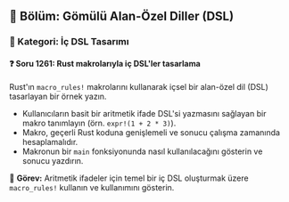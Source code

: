 ## 📘 Bölüm: Gömülü Alan-Özel Diller (DSL)
### 🔹 Kategori: İç DSL Tasarımı
#### ❓ Soru 1261: Rust makrolarıyla iç DSL'ler tasarlama

Rust'ın `macro_rules!` makrolarını kullanarak içsel bir alan-özel dil (DSL) tasarlayan bir örnek yazın.

- Kullanıcıların basit bir aritmetik ifade DSL'si yazmasını sağlayan bir makro tanımlayın (örn. `expr!(1 + 2 * 3)`).
- Makro, geçerli Rust koduna genişlemeli ve sonucu çalışma zamanında hesaplamalıdır.
- Makronun bir `main` fonksiyonunda nasıl kullanılacağını gösterin ve sonucu yazdırın.

🔧 **Görev:** Aritmetik ifadeler için temel bir iç DSL oluşturmak üzere `macro_rules!` kullanın ve kullanımını gösterin.
